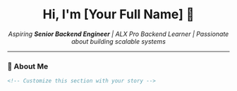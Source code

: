 <!-- GitHub Profile README Template -->

<h1 align="center">Hi, I'm [Your Full Name] 👋</h1>

<p align="center">
  <em>Aspiring <strong>Senior Backend Engineer</strong> | ALX Pro Backend Learner | Passionate about building scalable systems</em>
</p>

---

### 🚀 About Me

```html
<!-- Customize this section with your story -->
